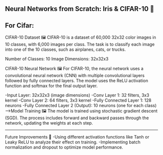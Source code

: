 Neural Networks from Scratch: Iris & CIFAR-10 🌱
---------------
For Cifar:
------
CIFAR-10 Dataset 🖼️
CIFAR-10 is a dataset of 60,000 32x32 color images in 10 classes, with 6,000 images per class. The task is to classify each image into one of the 10 classes, such as airplanes, cats, or trucks.

Number of Classes: 10
Image Dimensions: 32x32x3

CIFAR-10 Neural Network 🖼️
For CIFAR-10, the neural network uses a convolutional neural network (CNN) with multiple convolutional layers followed by fully connected layers. The model uses the ReLU activation function and softmax for the final output layer.

-Input Layer: 32x32x3 (image dimensions)
-Conv Layer 1: 32 filters, 3x3 kernel
-Conv Layer 2: 64 filters, 3x3 kernel
-Fully Connected Layer 1: 128 neurons
-Fully Connected Layer 2 (Output): 10 neurons (one for each class)
-->Model Training 🖼️
The model is trained using stochastic gradient descent (SGD). The process includes forward and backward passes through the network, updating the weights at each step.

------------

Future Improvements 🚀
-Using different activation functions like Tanh or Leaky ReLU to analyze their effect on training.
-Implementing batch normalization and dropout to optimize model performance.

